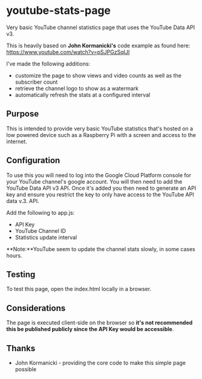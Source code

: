 # youtube-stats-page
Very basic YouTube channel statistics page that uses the YouTube Data API v3.

This is heavily based on **John Kormanicki's** code example as found here: https://www.youtube.com/watch?v=pSJPGzSqIJI

I've made the following additions:
* customize the page to show views and video counts as well as the subscriber count
* retrieve the channel logo to show as a watermark
* automatically refresh the stats at a configured interval

## Purpose
This is intended to provide very basic YouTube statistics that's hosted on a low powered device such as a Raspberry Pi with a screen and access to the internet.

## Configuration
To use this you will need to log into the Google Cloud Platform console for your YouTube channel's google account. You will then need to add the YouTube Data API v3 API. Once it's added you then need to generate an API key and ensure you restrict the key to only have access to the YouTube API data v.3. API.

Add the following to app.js:
* API Key
* YouTube Channel ID
* Statistics update interval

**Note:**YouTube seem to update the channel stats slowly, in some cases hours.

## Testing
To test this page, open the index.html locally in a browser.

## Considerations
The page is executed client-side on the browser so **it's not recommended this be published publicly since the API Key would be accessible**.

## Thanks
* John Kormanicki - providing the core code to make this simple page possible
